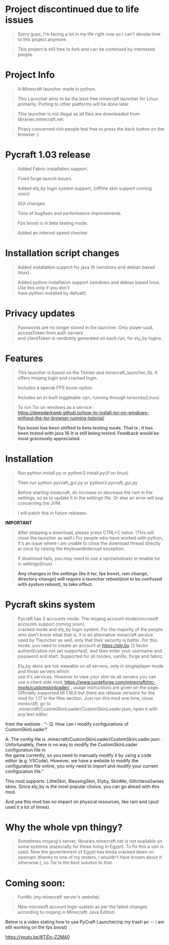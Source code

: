 # Project discontinued due to life issues 
  >Sorry guys, I'm facing a lot in my life right now so I can't devote time to this project anymore.
  
  >This project is still free to fork and can be continued by interested people.

# Project Info
  >A Minecraft launcher made in python.

  >This Launcher aims to be the best free minecraft launcher for Linux primarily. Porting to other platforms will be done later.

  >This launcher is not illegal as all files are downloaded from libraries.minecraft.net.

  >Piracy concerned rich people feel free to press the back button on the browser :)
  

# Pycraft 1.03 release

  > Added Fabric installation support.
  >
  > Fixed forge launch issues.
  >
  > Added ely_by login system support, (offline skin support coming soon)
  > 
  > GUI changes.
  > 
  > Tons of bugfixes and performance improvements.
  > 
  > Fps boost is in beta testing mode.
  > 
  > Added an internet speed checker.
 
# Installation script changes

  > Added installation support for java 16 (windows and debian based linux)
  > 
  > Added python installation support (windows and debian based linux. Use this only if you don't    
    have python installed by defualt). 

  
# Privacy updates

  > Passwords are no longer stored in the launcher. Only player uuid, accessToken from auth servers  
    and clientToken is randomly generated on each run, for ely_by logins.



# Features
  >This launcher is based on the Tkinter and minecraft_launcher_lib. It offers mojang login and cracked login.
  
  >Includes a special FPS boost option.
  
  >Includes an in-built toggleable vpn, running through torsocks(Linux)
  
  >To run Tor on windows as a service : https://deepdarkweb.github.io/how-to-install-tor-on-windows-without-the-tor-browser-running-tutorial/

  >**Fps boost has been shifted to beta testing mode. That is , it has been tested with java 16.It is still being tested. Feedback would be most graciously appreciated.**

  
# Installation
  >Run python install.py or python3 install.py(if on linux)
 

  >Then run python pycraft_gui.py or python3 pycraft_gui.py

  >Before starting minecraft, do increase or decrease the ram in the settings, so as to update it in the settings file. Or else an error will pop concerning the         JVM.

  > I will patch this in future releases.

**IMPORTANT**
  >After stopping a download, please press CTRL+C twice. (This will close the launcher as well.)
  >For people who have worked with python, it's an issue where i am unable to close the download thread directly at once by raising the KeyboardInterrupt exception.

  >If download fails, you may need to use a vpn(windows) or enable tor in settings(linux)

  >**Any changes in the settings (be it tor, fps boost, ram change, directory change) will require a launcher reboot(not to be confused with system reboot),        to take effect.**

# Pycraft skins system
  > Pycraft has 3 accounts mode. The mojang account mode(microsoft accounts support coming soon),     
    cracked mode and ely_by login system. For the majority of the people who don't know what that is, 
    it is an alternative minecraft service used by Tlauncher as well, only that their security is better. For this mode, you need to create an account at https://ely.by (2 factor authentication not yet supported), and then enter your username and password and start. Supported for all modes, vanilla, forge and fabric.

   > Ely_by skins are not viewable on all servers, only in singleplayer mode and those servers which  
     use it's services. However to view your skin on all servers you can use a client side mod, https://www.curseforge.com/minecraft/mc-mods/customskinloader/ , usage instructions are given on the page. Officially supported till 1.16.5 but there are release versions for the mod for 1.17 in the files section. Just run this mod one time, close minecraft, go to .minecraft/CustomSkinLoader/CustomSkinLoader.json, open it with any text editor

   from the webiste : "- Q: How can I modify configurations of CustomSkinLoader?

   A: The config file is .minecraft/CustomSkinLoader/CustomSkinLoader.json . Unfortunately, there is no way to modify the CustomSkinLoader configuration file in    
   the game currently, so you need to manually modify it by using a code editor (e.g. VSCode). However, we have a website to modify the configuration file online, 
   you only need to import and modify your current configuration file."

   This mod supports: LittleSkin, BlessingSkin, Elyby, SkinMe, GlitchlessGames skins. Since ely_by is the most popular choice, you can go ahead with this mod.

   And yea this mod has no impact on physical resources, like ram and cpu(I used it a lot of times).

# Why the whole vpn thingy?
  >Sometimes mojang's server, libraries.minecraft.net is not available on some systems (especially for those living in Egypt). To fix this a vpn is used. Now the 
   governement of Egypt has kinda cracked down on openvpn (thanks to one of my testers, i wouldn't have known about it otherwise.), so Tor is the best solution to      that.

# Coming soon:
  >FunMc (my minecraft server's website).
  
  >New microsoft account login system as per the latest changes according to mojang in Minecraft: Java Edition

Below is a video stating how to use PyCraft Launcher(rip my trash pc -- i am still working on the fps boost)

https://youtu.be/8TiDc-Z2MA0



